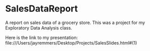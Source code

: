# SalesDataReport
A report on sales data of a grocery store. This was a project for my Exploratory Data Analysis class.

Here is the link to my presentation: file:///Users/jayremmers/Desktop/Projects/SalesSlides.html#(1) 
